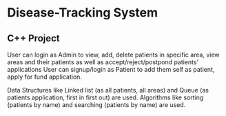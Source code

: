 ﻿# Disease-Tracking System
 ## C++ Project
 
User can login as Admin to view, add, delete patients in specific area, view areas and their patients as well as accept/reject/postpond patients' applications
User can signup/login as Patient to add them self as patient, apply for fund application.

Data Structures like Linked list (as all patients, all areas) and Queue (as patients application, first in first out) are used.
Algorithms like sorting (patients by name) and searching (patients by name) are used.
